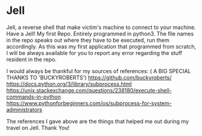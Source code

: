 # Jell
Jell, a reverse shell that make victim's machine to connect to your machine. Have a Jell!
My first Repo.
Entirely programmed in python3.
The file names in the repo speaks out where they have to be executed, run them accordingly.
As this was my first application that programmed from scratch, I will be always available for you to report any error regarding the stuff
resident in the repo.

I would always be thankful for my sources of references: ( A BIG SPECIAL THANKS TO 'BUCKYROBERTS')
https://github.com/buckyroberts/
https://docs.python.org/3/library/subprocess.html
https://unix.stackexchange.com/questions/238180/execute-shell-commands-in-python
https://www.pythonforbeginners.com/os/subprocess-for-system-administrators

The references I gave above are the things that helped me out during my travel on Jell.
Thank You!
